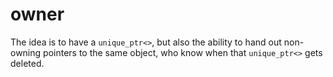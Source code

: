 # owner
The idea is to have a `unique_ptr<>`, but also the ability to hand out non-owning pointers to the same object, who know when that `unique_ptr<>` gets deleted.
